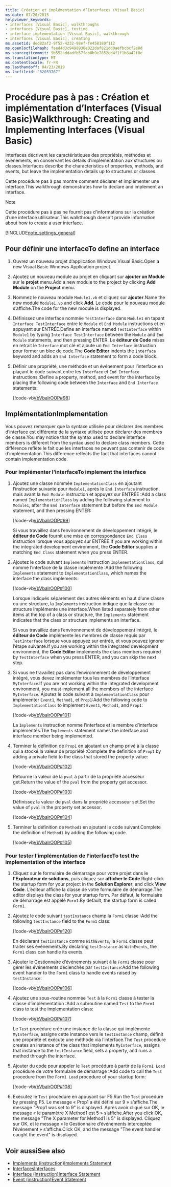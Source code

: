 ```yaml
---
title: Création et implémentation d’Interfaces (Visual Basic)
ms.date: 07/20/2015
helpviewer_keywords:
- interfaces [Visual Basic], walkthroughs
- interfaces [Visual Basic], testing
- interface implementation [Visual Basic], walkthrough
- interfaces [Visual Basic], creating
ms.assetid: ded82af2-9f52-4232-98ef-fe458180f112
ms.openlocfilehash: faed4d3c9498938e022daf821dd0aefbcbcf2e8d
ms.sourcegitcommit: 9b552addadfb57fab0b9e7852ed4f1f1b8a42f8e
ms.translationtype: MT
ms.contentlocale: fr-FR
ms.lasthandoff: 04/23/2019
ms.locfileid: "62053767"
---
```

# <a name="walkthrough-creating-and-implementing-interfaces-visual-basic"></a><span data-ttu-id="56b37-102">Procédure pas à pas : Création et implémentation d’Interfaces (Visual Basic)</span><span class="sxs-lookup"><span data-stu-id="56b37-102">Walkthrough: Creating and Implementing Interfaces (Visual Basic)</span></span>

<span data-ttu-id="56b37-103">Interfaces décrivent les caractéristiques des propriétés, méthodes et événements, en conservant les détails d’implémentation aux structures ou classes.</span><span class="sxs-lookup"><span data-stu-id="56b37-103">Interfaces describe the characteristics of properties, methods, and events, but leave the implementation details up to structures or classes.</span></span>  
  
 <span data-ttu-id="56b37-104">Cette procédure pas à pas montre comment déclarer et implémenter une interface.</span><span class="sxs-lookup"><span data-stu-id="56b37-104">This walkthrough demonstrates how to declare and implement an interface.</span></span>  
  
> [!NOTE]
>  <span data-ttu-id="56b37-105">Cette procédure pas à pas ne fournit pas d’informations sur la création d’une interface utilisateur.</span><span class="sxs-lookup"><span data-stu-id="56b37-105">This walkthrough doesn't provide information about how to create a user interface.</span></span>  
  
[!INCLUDE[note_settings_general](~/includes/note-settings-general-md.md)]  
  
## <a name="to-define-an-interface"></a><span data-ttu-id="56b37-106">Pour définir une interface</span><span class="sxs-lookup"><span data-stu-id="56b37-106">To define an interface</span></span>
  
1. <span data-ttu-id="56b37-107">Ouvrez un nouveau projet d’application Windows Visual Basic.</span><span class="sxs-lookup"><span data-stu-id="56b37-107">Open a new Visual Basic Windows Application project.</span></span>  
  
2. <span data-ttu-id="56b37-108">Ajoutez un nouveau module au projet en cliquant sur **ajouter un Module** sur le **projet** menu.</span><span class="sxs-lookup"><span data-stu-id="56b37-108">Add a new module to the project by clicking **Add Module** on the **Project** menu.</span></span>  
  
3. <span data-ttu-id="56b37-109">Nommez le nouveau module `Module1.vb` et cliquez sur **ajouter**.</span><span class="sxs-lookup"><span data-stu-id="56b37-109">Name the new module `Module1.vb` and click **Add**.</span></span> <span data-ttu-id="56b37-110">Le code pour le nouveau module s’affiche.</span><span class="sxs-lookup"><span data-stu-id="56b37-110">The code for the new module is displayed.</span></span>  
  
4. <span data-ttu-id="56b37-111">Définissez une interface nommée `TestInterface` dans `Module1` en tapant `Interface TestInterface` entre le `Module` et `End Module` instructions et en appuyant sur ENTRÉE.</span><span class="sxs-lookup"><span data-stu-id="56b37-111">Define an interface named `TestInterface` within `Module1` by typing `Interface TestInterface` between the `Module` and `End Module` statements, and then pressing ENTER.</span></span> <span data-ttu-id="56b37-112">Le **éditeur de Code** mises en retrait le `Interface` mot clé et ajoute un `End Interface` instruction pour former un bloc de code.</span><span class="sxs-lookup"><span data-stu-id="56b37-112">The **Code Editor** indents the `Interface` keyword and adds an `End Interface` statement to form a code block.</span></span>  
  
5. <span data-ttu-id="56b37-113">Définir une propriété, une méthode et un événement pour l’interface en plaçant le code suivant entre les `Interface` et `End Interface` instructions :</span><span class="sxs-lookup"><span data-stu-id="56b37-113">Define a property, method, and event for the interface by placing the following code between the `Interface` and `End Interface` statements:</span></span>  
  
     [!code-vb[VbVbalrOOP#98](~/samples/snippets/visualbasic/VS_Snippets_VBCSharp/VbVbalrOOP/VB/OOP.vb#98)]
  
## <a name="implementation"></a><span data-ttu-id="56b37-114">Implémentation</span><span class="sxs-lookup"><span data-stu-id="56b37-114">Implementation</span></span>

 <span data-ttu-id="56b37-115">Vous pouvez remarquer que la syntaxe utilisée pour déclarer des membres d’interface est différente de la syntaxe utilisée pour déclarer des membres de classe.</span><span class="sxs-lookup"><span data-stu-id="56b37-115">You may notice that the syntax used to declare interface members is different from the syntax used to declare class members.</span></span> <span data-ttu-id="56b37-116">Cette différence reflète le fait que les interfaces ne peuvent pas contenir de code d’implémentation.</span><span class="sxs-lookup"><span data-stu-id="56b37-116">This difference reflects the fact that interfaces cannot contain implementation code.</span></span>  
  
### <a name="to-implement-the-interface"></a><span data-ttu-id="56b37-117">Pour implémenter l’interface</span><span class="sxs-lookup"><span data-stu-id="56b37-117">To implement the interface</span></span>
  
1. <span data-ttu-id="56b37-118">Ajoutez une classe nommée `ImplementationClass` en ajoutant l’instruction suivante pour `Module1`, après le `End Interface` instruction, mais avant la `End Module` instruction et appuyez sur ENTRÉE :</span><span class="sxs-lookup"><span data-stu-id="56b37-118">Add a class named `ImplementationClass` by adding the following statement to `Module1`, after the `End Interface` statement but before the `End Module` statement, and then pressing ENTER:</span></span>  
  
     [!code-vb[VbVbalrOOP#99](~/samples/snippets/visualbasic/VS_Snippets_VBCSharp/VbVbalrOOP/VB/OOP.vb#99)]
  
     <span data-ttu-id="56b37-119">Si vous travaillez dans l’environnement de développement intégré, le **éditeur de Code** fournit une mise en correspondance `End Class` instruction lorsque vous appuyez sur ENTRÉE.</span><span class="sxs-lookup"><span data-stu-id="56b37-119">If you are working within the integrated development environment, the **Code Editor** supplies a matching `End Class` statement when you press ENTER.</span></span>  
  
2. <span data-ttu-id="56b37-120">Ajoutez le code suivant `Implements` instruction `ImplementationClass`, qui nomme l’interface de la classe implémente :</span><span class="sxs-lookup"><span data-stu-id="56b37-120">Add the following `Implements` statement to `ImplementationClass`, which names the interface the class implements:</span></span>  
  
     [!code-vb[VbVbalrOOP#100](~/samples/snippets/visualbasic/VS_Snippets_VBCSharp/VbVbalrOOP/VB/OOP.vb#100)]
  
     <span data-ttu-id="56b37-121">Lorsque indiqués séparément des autres éléments en haut d’une classe ou une structure, la `Implements` instruction indique que la classe ou structure implémente une interface.</span><span class="sxs-lookup"><span data-stu-id="56b37-121">When listed separately from other items at the top of a class or structure, the `Implements` statement indicates that the class or structure implements an interface.</span></span>  
  
     <span data-ttu-id="56b37-122">Si vous travaillez dans l’environnement de développement intégré, le **éditeur de Code** implémente les membres de classe requis par `TestInterface` lorsque vous appuyez sur entrée, et vous pouvez ignorer l’étape suivante.</span><span class="sxs-lookup"><span data-stu-id="56b37-122">If you are working within the integrated development environment, the **Code Editor** implements the class members required by `TestInterface` when you press ENTER, and you can skip the next step.</span></span>  
  
3. <span data-ttu-id="56b37-123">Si vous ne travaillez pas dans l’environnement de développement intégré, vous devez implémenter tous les membres de l’interface `MyInterface`.</span><span class="sxs-lookup"><span data-stu-id="56b37-123">If you are not working within the integrated development environment, you must implement all the members of the interface `MyInterface`.</span></span> <span data-ttu-id="56b37-124">Ajoutez le code suivant à `ImplementationClass` pour implémenter `Event1`, `Method1`, et `Prop1`:</span><span class="sxs-lookup"><span data-stu-id="56b37-124">Add the following code to `ImplementationClass` to implement `Event1`, `Method1`, and `Prop1`:</span></span>  
  
     [!code-vb[VbVbalrOOP#101](~/samples/snippets/visualbasic/VS_Snippets_VBCSharp/VbVbalrOOP/VB/OOP.vb#101)]
  
     <span data-ttu-id="56b37-125">La `Implements` instruction nomme l’interface et le membre d’interface implémentés.</span><span class="sxs-lookup"><span data-stu-id="56b37-125">The `Implements` statement names the interface and interface member being implemented.</span></span>  
  
4. <span data-ttu-id="56b37-126">Terminer la définition de `Prop1` en ajoutant un champ privé à la classe qui a stocké la valeur de propriété :</span><span class="sxs-lookup"><span data-stu-id="56b37-126">Complete the definition of `Prop1` by adding a private field to the class that stored the property value:</span></span>  
  
     [!code-vb[VbVbalrOOP#102](~/samples/snippets/visualbasic/VS_Snippets_VBCSharp/VbVbalrOOP/VB/OOP.vb#102)]
  
     <span data-ttu-id="56b37-127">Retourne la valeur de la `pval` à partir de la propriété accesseur get.</span><span class="sxs-lookup"><span data-stu-id="56b37-127">Return the value of the `pval` from the property get accessor.</span></span>  
  
     [!code-vb[VbVbalrOOP#103](~/samples/snippets/visualbasic/VS_Snippets_VBCSharp/VbVbalrOOP/VB/OOP.vb#103)]
  
     <span data-ttu-id="56b37-128">Définissez la valeur de `pval` dans la propriété accesseur set.</span><span class="sxs-lookup"><span data-stu-id="56b37-128">Set the value of `pval` in the property set accessor.</span></span>  
  
     [!code-vb[VbVbalrOOP#104](~/samples/snippets/visualbasic/VS_Snippets_VBCSharp/VbVbalrOOP/VB/OOP.vb#104)]
  
5. <span data-ttu-id="56b37-129">Terminer la définition de `Method1` en ajoutant le code suivant.</span><span class="sxs-lookup"><span data-stu-id="56b37-129">Complete the definition of `Method1` by adding the following code.</span></span>  
  
     [!code-vb[VbVbalrOOP#105](~/samples/snippets/visualbasic/VS_Snippets_VBCSharp/VbVbalrOOP/VB/OOP.vb#105)]
  
### <a name="to-test-the-implementation-of-the-interface"></a><span data-ttu-id="56b37-130">Pour tester l’implémentation de l’interface</span><span class="sxs-lookup"><span data-stu-id="56b37-130">To test the implementation of the interface</span></span>
  
1. <span data-ttu-id="56b37-131">Cliquez sur le formulaire de démarrage pour votre projet dans le **l’Explorateur de solutions**, puis cliquez sur **afficher le Code**.</span><span class="sxs-lookup"><span data-stu-id="56b37-131">Right-click the startup form for your project in the **Solution Explorer**, and click **View Code**.</span></span> <span data-ttu-id="56b37-132">L’éditeur affiche la classe de votre formulaire de démarrage.</span><span class="sxs-lookup"><span data-stu-id="56b37-132">The editor displays the class for your startup form.</span></span> <span data-ttu-id="56b37-133">Par défaut, le formulaire de démarrage est appelé `Form1`.</span><span class="sxs-lookup"><span data-stu-id="56b37-133">By default, the startup form is called `Form1`.</span></span>  
  
2. <span data-ttu-id="56b37-134">Ajoutez le code suivant `testInstance` champ la `Form1` classe :</span><span class="sxs-lookup"><span data-stu-id="56b37-134">Add the following `testInstance` field to the `Form1` class:</span></span>  
  
     [!code-vb[VbVbalrOOP#120](~/samples/snippets/visualbasic/VS_Snippets_VBCSharp/VbVbalrOOP/VB/OOP.vb#120)]
  
     <span data-ttu-id="56b37-135">En déclarant `testInstance` comme `WithEvents`, la `Form1` classe peut traiter ses événements.</span><span class="sxs-lookup"><span data-stu-id="56b37-135">By declaring `testInstance` as `WithEvents`, the `Form1` class can handle its events.</span></span>  
  
3. <span data-ttu-id="56b37-136">Ajouter le Gestionnaire d’événements suivant à la `Form1` classe pour gérer les événements déclenchés par `testInstance`:</span><span class="sxs-lookup"><span data-stu-id="56b37-136">Add the following event handler to the `Form1` class to handle events raised by `testInstance`:</span></span>  
  
     [!code-vb[VbVbalrOOP#106](~/samples/snippets/visualbasic/VS_Snippets_VBCSharp/VbVbalrOOP/VB/OOP.vb#106)]
  
4. <span data-ttu-id="56b37-137">Ajoutez une sous-routine nommée `Test` à la `Form1` classe à tester la classe d’implémentation :</span><span class="sxs-lookup"><span data-stu-id="56b37-137">Add a subroutine named `Test` to the `Form1` class to test the implementation class:</span></span>  
  
     [!code-vb[VbVbalrOOP#107](~/samples/snippets/visualbasic/VS_Snippets_VBCSharp/VbVbalrOOP/VB/OOP.vb#107)]
  
     <span data-ttu-id="56b37-138">Le `Test` procédure crée une instance de la classe qui implémente `MyInterface`, assigne cette instance vers le `testInstance` champ, définit une propriété et exécute une méthode via l’interface.</span><span class="sxs-lookup"><span data-stu-id="56b37-138">The `Test` procedure creates an instance of the class that implements `MyInterface`, assigns that instance to the `testInstance` field, sets a property, and runs a method through the interface.</span></span>  
  
5. <span data-ttu-id="56b37-139">Ajouter du code pour appeler le `Test` procédure à partir de la `Form1 Load` procédure de votre formulaire de démarrage :</span><span class="sxs-lookup"><span data-stu-id="56b37-139">Add code to call the `Test` procedure from the `Form1 Load` procedure of your startup form:</span></span>  
  
     [!code-vb[VbVbalrOOP#108](~/samples/snippets/visualbasic/VS_Snippets_VBCSharp/VbVbalrOOP/VB/OOP.vb#108)]
  
6. <span data-ttu-id="56b37-140">Exécutez le `Test` procédure en appuyant sur F5.</span><span class="sxs-lookup"><span data-stu-id="56b37-140">Run the `Test` procedure by pressing F5.</span></span> <span data-ttu-id="56b37-141">Le message « Prop1 a été défini sur 9 » s’affiche.</span><span class="sxs-lookup"><span data-stu-id="56b37-141">The message "Prop1 was set to 9" is displayed.</span></span> <span data-ttu-id="56b37-142">Après avoir cliqué sur OK, le message « le paramètre X Method1 est 5 » s’affiche.</span><span class="sxs-lookup"><span data-stu-id="56b37-142">After you click OK, the message "The X parameter for Method1 is 5" is displayed.</span></span> <span data-ttu-id="56b37-143">Cliquez sur OK, et le message « le Gestionnaire d’événements interceptée l’événement » s’affiche.</span><span class="sxs-lookup"><span data-stu-id="56b37-143">Click OK, and the message "The event handler caught the event" is displayed.</span></span>  
  
## <a name="see-also"></a><span data-ttu-id="56b37-144">Voir aussi</span><span class="sxs-lookup"><span data-stu-id="56b37-144">See also</span></span>

- [<span data-ttu-id="56b37-145">Implements (instruction)</span><span class="sxs-lookup"><span data-stu-id="56b37-145">Implements Statement</span></span>](../../../../visual-basic/language-reference/statements/implements-statement.md)
- [<span data-ttu-id="56b37-146">Interfaces</span><span class="sxs-lookup"><span data-stu-id="56b37-146">Interfaces</span></span>](../../../../visual-basic/programming-guide/language-features/interfaces/index.md)
- [<span data-ttu-id="56b37-147">Interface (instruction)</span><span class="sxs-lookup"><span data-stu-id="56b37-147">Interface Statement</span></span>](../../../../visual-basic/language-reference/statements/interface-statement.md)
- [<span data-ttu-id="56b37-148">Event (instruction)</span><span class="sxs-lookup"><span data-stu-id="56b37-148">Event Statement</span></span>](../../../../visual-basic/language-reference/statements/event-statement.md)
